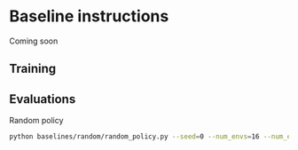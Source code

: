 # Baseline instructions

Coming soon

## Training

## Evaluations

Random policy

```sh
python baselines/random/random_policy.py --seed=0 --num_envs=16 --num_episodes=64 --max_n_crossings=2 --task=tie
```
